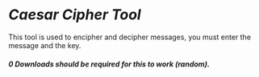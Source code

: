 # ***Caesar Cipher Tool***
This tool is used to encipher and decipher messages, you must enter the message and the key.
##### 0 Downloads should be required for this to work (random).
